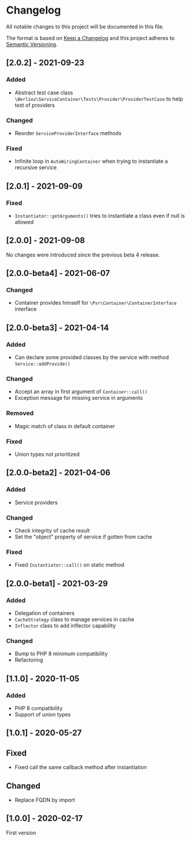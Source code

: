 # Changelog

All notable changes to this project will be documented in this file.

The format is based on [Keep a Changelog](http://keepachangelog.com/en/1.0.0/)
and this project adheres to [Semantic Versioning](http://semver.org/spec/v2.0.0.html).

## [2.0.2] - 2021-09-23

### Added

- Abstract test case class `\Berlioz\ServiceContainer\Tests\Provider\ProviderTestCase` to help test of providers

### Changed

- Reorder `ServiceProviderInterface` methods

### Fixed

- Infinite loop in `AutoWiringContainer` when trying to instantiate a recursive service

## [2.0.1] - 2021-09-09

### Fixed

- `Instantiator::getArguments()` tries to instantiate a class even if null is allowed

## [2.0.0] - 2021-09-08

No changes were introduced since the previous beta 4 release.

## [2.0.0-beta4] - 2021-06-07

### Changed

- Container provides himself for `\Psr\Container\ContainerInterface` interface

## [2.0.0-beta3] - 2021-04-14

### Added

- Can declare some provided classes by the service with method `Service::addProvide()`

### Changed

- Accept an array in first argument of `Container::call()`
- Exception message for missing service in arguments

### Removed

- Magic match of class in default container

### Fixed

- Union types not prioritized

## [2.0.0-beta2] - 2021-04-06

### Added

- Service providers

### Changed

- Check integrity of cache result
- Set the "object" property of service if gotten from cache

### Fixed

- Fixed `Instantiator::call()` on static method

## [2.0.0-beta1] - 2021-03-29

### Added

- Delegation of containers
- `CacheStrategy` class to manage services in cache
- `Inflector` class to add inflector capability

### Changed

- Bump to PHP 8 minimum compatibility
- Refactoring

## [1.1.0] - 2020-11-05

### Added

- PHP 8 compatibility
- Support of union types

## [1.0.1] - 2020-05-27

## Fixed

- Fixed call the same callback method after instantiation

## Changed

- Replace FQDN by import

## [1.0.0] - 2020-02-17

First version